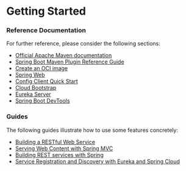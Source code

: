 # Getting Started

### Reference Documentation
For further reference, please consider the following sections:

* [Official Apache Maven documentation](https://maven.apache.org/guides/index.html)
* [Spring Boot Maven Plugin Reference Guide](https://docs.spring.io/spring-boot/docs/2.7.1/maven-plugin/reference/html/)
* [Create an OCI image](https://docs.spring.io/spring-boot/docs/2.7.1/maven-plugin/reference/html/#build-image)
* [Spring Web](https://docs.spring.io/spring-boot/docs/2.7.1/reference/htmlsingle/#web)
* [Config Client Quick Start](https://docs.spring.io/spring-cloud-config/docs/current/reference/html/#_client_side_usage)
* [Cloud Bootstrap](https://docs.spring.io/spring-cloud-commons/docs/current/reference/html/)
* [Eureka Server](https://docs.spring.io/spring-cloud-netflix/docs/current/reference/html/#spring-cloud-eureka-server)
* [Spring Boot DevTools](https://docs.spring.io/spring-boot/docs/2.7.1/reference/htmlsingle/#using.devtools)

### Guides
The following guides illustrate how to use some features concretely:

* [Building a RESTful Web Service](https://spring.io/guides/gs/rest-service/)
* [Serving Web Content with Spring MVC](https://spring.io/guides/gs/serving-web-content/)
* [Building REST services with Spring](https://spring.io/guides/tutorials/rest/)
* [Service Registration and Discovery with Eureka and Spring Cloud](https://spring.io/guides/gs/service-registration-and-discovery/)

